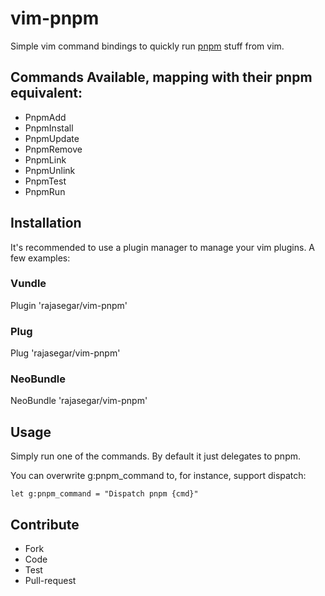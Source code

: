 # vim-pnpm

Simple vim command bindings to quickly run [pnpm](https://pnpm.js.org) stuff from vim.

## Commands Available, mapping with their pnpm equivalent:

* PnpmAdd
* PnpmInstall
* PnpmUpdate
* PnpmRemove
* PnpmLink
* PnpmUnlink
* PnpmTest
* PnpmRun

## Installation

It's recommended to use a plugin manager to manage your vim plugins. A few examples:

### Vundle

Plugin 'rajasegar/vim-pnpm'

### Plug

Plug 'rajasegar/vim-pnpm'


### NeoBundle

NeoBundle 'rajasegar/vim-pnpm'

## Usage

Simply run one of the commands. By default it just delegates to pnpm.

You can overwrite g:pnpm_command to, for instance, support dispatch:

```
let g:pnpm_command = "Dispatch pnpm {cmd}"
```

## Contribute

* Fork
* Code
* Test
* Pull-request
